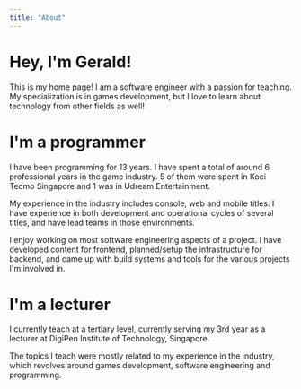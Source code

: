```yaml
---
title: "About"
---
```

# Hey, I'm Gerald!

This is my home page! I am a software engineer with a passion for teaching. My specialization is in games development, but I love to learn about technology from other fields as well!

# I'm a programmer
I have been programming for 13 years. I have spent a total of around 6 professional years in the game industry. 5 of them were spent in Koei Tecmo Singapore and 1 was in Udream Entertainment. 

My experience in the industry includes console, web and mobile titles. I have experience in both development and operational cycles of several titles, and have lead teams in those environments. 

I enjoy working on most software engineering aspects of a project. I have developed content for frontend, planned/setup the infrastructure for backend, and came up with build systems and tools for the various projects I'm involved in. 

# I'm a lecturer
I currently teach at a tertiary level, currently serving my 3rd year as a lecturer at DigiPen Institute of Technology, Singapore. 

The topics I teach were mostly related to my experience in the industry, which revolves around games development, software engineering and programming.


